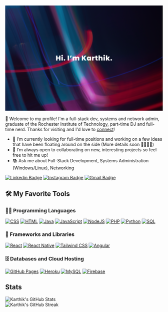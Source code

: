 

<!--
**MasaLion/masalion** is a ✨ _special_ ✨ repository because its `README.md` (this file) appears on your GitHub profile.

Here are some ideas to get you started:
Personal Website (Coming Soon): (https://some-url.dev/)
-->
![Header](./github_banner.png "Header")
<!-- <img align="center" height="100%" src="./readme_banner.svg" /> -->

👋 Welcome to my profile! I'm a full-stack dev, systems and network admin, graduate of the Rochester Institute of Technology, part-time DJ and full-time nerd. Thanks for visiting and I'd love to [connect](https://www.linkedin.com/in/karthikleiju/)!

- 🔭 I’m currently looking for full-time positions and working on a few ideas that have been floating around on the side (More details soon 🧑🏽‍💻🤫)
- 👯 I’m always open to collaborating on new, interesting projects so feel free to hit me up!
- 📚 Ask me about Full-Stack Development, Systems Administration (Windows/Linux), Networking


[![Linkedin Badge](https://img.shields.io/badge/-Karthik-blue?style=flat&logo=Linkedin&logoColor=white&link=https://www.linkedin.com/in/karthikleiju/)](https://www.linkedin.com/in/karthikleiju/)
[![Instagram Badge](https://img.shields.io/badge/-@karthikleiju-purple?style=flat&logo=instagram&logoColor=white&link=https://www.instagram.com/karthikleiju/?hl=en)](https://www.instagram.com/karthikleiju/?hl=en)
[![Gmail Badge](https://img.shields.io/badge/-leijukarthik-c14438?style=flat&logo=Gmail&logoColor=white&link=mailto:leijukarthik@gmail.com)](mailto:leijukarthik@gmail.com)

## 🛠️ My Favorite Tools

### 👨‍💻 Programming Languages

<p>
    <a href="https://github.com/search?q=user%3ADenverCoder1+is%3Arepo+language%3Acss"><img alt="CSS" src="https://img.shields.io/badge/CSS%20-%231572B6.svg?logo=css3&logoColor=white"></a>
    <a href="https://github.com/search?q=user%3ADenverCoder1+is%3Arepo+language%3Ahtml"><img alt="HTML" src="https://img.shields.io/badge/HTML%20-%23E34F26.svg?logo=html5&logoColor=white"></a>
    <a href="https://github.com/search?q=user%3ADenverCoder1+is%3Arepo+language%3Ajava"><img alt="Java" src="https://img.shields.io/badge/Java-%23007396.svg?logo=java&logoColor=white"></a>
    <a href="https://github.com/search?q=user%3ADenverCoder1+is%3Arepo+language%3Ajavascript"><img alt="JavaScript" src="https://img.shields.io/badge/JavaScript%20-%23F7DF1E.svg?logo=javascript&logoColor=black"></a>
    <a href="https://github.com/search?q=user%3ADenverCoder1+is%3Arepo+language%3Ajavascript"><img alt="NodeJS" src="https://img.shields.io/badge/Node.js%20-%2343853D.svg?logo=node.js&logoColor=white"></a>
    <a href="https://github.com/search?q=user%3ADenverCoder1+is%3Arepo+language%3Aphp"><img alt="PHP" src="https://img.shields.io/badge/PHP-%23777BB4.svg?logo=php&logoColor=white"></a>
    <a href="https://github.com/search?q=user%3ADenverCoder1+is%3Arepo+language%3Apython"><img alt="Python" src="https://img.shields.io/badge/Python%20-%2314354C.svg?logo=python&logoColor=white"></a>
    <a href="https://github.com/search?q=user%3ADenverCoder1+is%3Arepo+language%3Asql"><img alt="SQL" src="https://img.shields.io/badge/SQL%20-%23025E8C.svg?logo=amazon-dynamodb&logoColor=white"></a>

### 🧰 Frameworks and Libraries

<p>
    <a href="#"><img alt="React" src="https://img.shields.io/badge/React-20232A?style=for-the-badge&logo=react&logoColor=61DAFB"></a>
    <a href="#"><img alt="React Native" src="https://img.shields.io/badge/React_Native-20232A?style=for-the-badge&logo=react&logoColor=61DAFB"></a>
    <a href="#"><img alt="Tailwind CSS" src="https://img.shields.io/badge/Tailwind_CSS-563D7C?style=for-the-badge&logo=tailwindcss&logoColor=white"></a>
    <a href="#"><img alt="Angular" src="https://img.shields.io/badge/Angular-092E20?style=for-the-badge&logo=angular&logoColor=white"></a>

</p>

### 🗄️ Databases and Cloud Hosting

<p>
    <a href="#"><img alt="GitHub Pages" src="https://img.shields.io/badge/GitHub%20Pages-%23327FC7.svg?logo=github&logoColor=white"></a>
    <a href="#"><img alt="Heroku" src="https://img.shields.io/badge/Heroku%20-%23430098.svg?logo=heroku&logoColor=white"></a>
    <a href="#"><img alt="MySQL" src="https://img.shields.io/badge/MySQL-00000F?style=for-the-badge&logo=mysql&logoColor=white"></a>
    <a href="#"><img alt="Firebase" src ="https://img.shields.io/badge/Firebase-%23316192.svg?style=for-the-badgelogo=firebase&logoColor=white"></a>
</p>

## Stats

 ![Karthik's GitHub Stats](https://github-readme-stats.vercel.app/api?username=MasaLion&show_icons=true&theme=radical)    
 ![Karthik's GitHub Streak](https://github-readme-streak-stats.herokuapp.com/?user=MasaLion&theme=radical)   

<!-- |                                                                     Karthik's Stats                                                                     |
|:------------------------------------------------------------------------------------------------------------------------------------------------------:|
| ![Karthik's github stats](https://github-readme-stats.vercel.app/api?username=MasaLion&show_icons=true&theme=radical)              | 
| ![Karthik's 𝚐𝚒𝚝𝚑𝚞𝚋 𝚐𝚛𝚊𝚙𝚑](https://activity-graph.herokuapp.com/graph?username=MasaLion&theme=radical&hide_border=false&area=true) |
|                 | 
|:-------------------------------------------------------------------------------------------------------------------------------------------------------------------------------------------------------------------------:|:---------------------------------------------------------------------------------------------------------------------------------:|

[![Website Badge](https://img.shields.io/badge/-jessicalim.me-47CCCC?style=flat&logo=Google-Chrome&logoColor=white&link=https://jessicalim.me)] (https://jessicalim.me)
[![Twitter Badge](https://img.shields.io/badge/-@__jesslim-1ca0f1?style=flat&labelColor=1ca0f1&logo=twitter&logoColor=white&link=https://twitter.com/_jesslim)](https://twitter.com/_jesslim)-->
